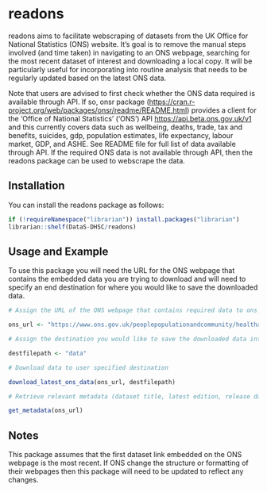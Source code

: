 
<!-- README.md is generated from README.Rmd. Please edit that file -->

# readons

<!-- badges: start -->
<!-- badges: end -->

readons aims to facilitate webscraping of datasets from the UK Office
for National Statistics (ONS) website. It’s goal is to remove the manual
steps involved (and time taken) in navigating to an ONS webpage,
searching for the most recent dataset of interest and downloading a
local copy. It will be particularly useful for incorporating into
routine analysis that needs to be regularly updated based on the latest
ONS data.

Note that users are advised to first check whether the ONS data required
is available through API. If so, onsr package
(<https://cran.r-project.org/web/packages/onsr/readme/README.html>)
provides a client for the ‘Office of National Statistics’ (‘ONS’) API
<https://api.beta.ons.gov.uk/v1> and this currently covers data such as
wellbeing, deaths, trade, tax and benefits, suicides, gdp, population
estimates, life expectancy, labour market, GDP, and ASHE. See README
file for full list of data available through API. If the required ONS
data is not available through API, then the readons package can be used
to webscrape the data.

## Installation

You can install the readons package as follows:

``` r
if (!requireNamespace("librarian")) install.packages("librarian")
librarian::shelf(DataS-DHSC/readons)
```

## Usage and Example

To use this package you will need the URL for the ONS webpage that
contains the embedded data you are trying to download and will need to
specify an end destination for where you would like to save the
downloaded data.

``` r
# Assign the URL of the ONS webpage that contains required data to ons_url

ons_url <- "https://www.ons.gov.uk/peoplepopulationandcommunity/healthandsocialcare/conditionsanddiseases/datasets/coronaviruscovid19infectionsurveydata"

# Assign the destination you would like to save the downloaded data into as destfilepath (note that any new folder directories will be created if they do not already exist)

destfilepath <- "data"

# Download data to user specified destination

download_latest_ons_data(ons_url, destfilepath)

# Retrieve relevant metadata (dataset title, latest edition, release date, when it will next be updated and additional informaiton about the dataset)

get_metadata(ons_url)
```

## Notes

This package assumes that the first dataset link embedded on the ONS
webpage is the most recent. If ONS change the structure or formatting of
their webpages then this package will need to be updated to reflect any
changes.
